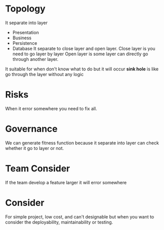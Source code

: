# Topology
It separate into layer
- Presentation
- Business
- Persistence
- Database 
It separate to close layer and open layer.
Close layer is you need to go layer by layer
Open layer is some layer can directly go through another layer.

It suitable for when don't know what to do but it will occur **sink hole** is like go through the layer without any logic
# Risks
When it error somewhere you need to fix all.
# Governance 
We can generate fitness function because it separate into layer can check whether it go to layer or not.
# Team Consider
If the team develop a feature larger it will error somewhere
# Consider
For simple project, low cost, and can't designable but when you want to consider the deployability, maintainability or testing.

